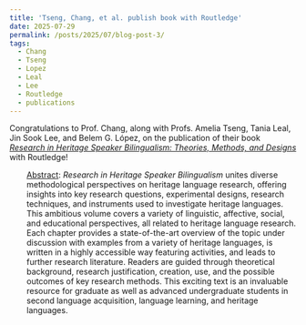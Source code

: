 ```yaml
---
title: 'Tseng, Chang, et al. publish book with Routledge'
date: 2025-07-29
permalink: /posts/2025/07/blog-post-3/
tags:
  - Chang
  - Tseng
  - Lopez
  - Leal
  - Lee
  - Routledge
  - publications
---
```


Congratulations to Prof. Chang, along with Profs. Amelia Tseng, Tania Leal, Jin Sook Lee, and Belem G. López, on the publication of their book <a href="https://www.taylorfrancis.com/books/mono/10.4324/9781003352495/research-heritage-speaker-bilingualism-amelia-tseng-belem-l%C3%B3pez-charles-chang-jin-sook-lee-tania-leal" target="_blank"><i>Research in Heritage Speaker Bilingualism: Theories, Methods, and Designs</i></a> with Routledge!
<p style="padding-left: 30px;"><span style="text-decoration: underline;">Abstract</span>: <i>Research in Heritage Speaker Bilingualism</i> unites diverse methodological perspectives on heritage language research, offering insights into key research questions, experimental designs, research techniques, and instruments used to investigate heritage languages. This ambitious volume covers a variety of linguistic, affective, social, and educational perspectives, all related to heritage language research. Each chapter provides a state-of-the-art overview of the topic under discussion with examples from a variety of heritage languages, is written in a highly accessible way featuring activities, and leads to further research literature. Readers are guided through theoretical background, research justification, creation, use, and the possible outcomes of key research methods. This exciting text is an invaluable resource for graduate as well as advanced undergraduate students in second language acquisition, language learning, and heritage languages.</p>
